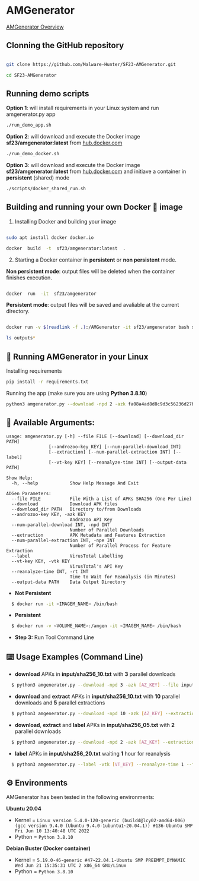 # AMGenerator

[AMGenerator Overview](https://github.com/Malware-Hunter/SF23-AMGenerator/blob/main/OVERVIEW.md)


## Clonning the GitHub repository

```bash

git clone https://github.com/Malware-Hunter/SF23-AMGenerator.git

cd SF23-AMGenerator

```

## Running **demo** scripts
  


**Option 1**: will install requirements in your Linux system and run amgenerator.py app
```bash
./run_demo_app.sh

```

**Option 2**: will download and execute the Docker image **sf23/amgenerator:latest** from [hub.docker.com](hub.docker.com)
```bash
./run_demo_docker.sh

```

**Option 3**: will download and execute the Docker image **sf23/amgenerator:latest** from [hub.docker.com](hub.docker.com) and initiave a container in **persistent** (shared) mode
```bash
./scripts/docker_shared_run.sh

```
  

## Building and running your own Docker :whale: image


1. Installing Docker and building your image
```bash

sudo apt install docker docker.io

docker  build  -t  sf23/amgenerator:latest  .

```

2. Starting a Docker container in **persistent** or **non persistent** mode.

**Non persistent mode**: output files will be deleted when the container finishes execution.
```bash

docker  run  -it  sf23/amgenerator

```
**Persistent mode**: output files will be saved and avaliable at the current directory.
```bash

docker run -v $(readlink -f .):/AMGenerator -it sf23/amgenerator bash scripts/run_app_in_docker.sh

ls outputs*

```

  
## :memo: Running AMGenerator in your Linux

Installing requirements
~~~sh
pip install -r requirements.txt
~~~

Running the app (make sure you are using **Python 3.8.10**)
~~~sh
python3 amgenerator.py --download -npd 2 -azk fa08a4ad8d8c9d3c56236d27bd9b99bb83c66c3fd65642d496ea2cbd13d4e8a4 --extraction --label -vtk d211226fd8cd68e10170dbc053a5cf6ca73d73ba51587eca4908c47046a57f18 --reanalyze-time 1 --file input/sha256_05.txt
~~~

## :pushpin: Available Arguments:

```
usage: amgenerator.py [-h] --file FILE [--download] [--download_dir PATH]
                [--androzoo-key KEY] [--num-parallel-download INT]
                [--extraction] [--num-parallel-extraction INT] [--label]
                [--vt-key KEY] [--reanalyze-time INT] [--output-data PATH]

Show Help:
  -h, --help            Show Help Message And Exit

ADGen Parameters:
  --file FILE           File With a List of APKs SHA256 (One Per Line)
  --download            Download APK files
  --download_dir PATH   Directory to/from Downloads
  --androzoo-key KEY, -azk KEY
                        Androzoo API Key
  --num-parallel-download INT, -npd INT
                        Number of Parallel Downloads
  --extraction          APK Metadata and Features Extraction
  --num-parallel-extraction INT, -npe INT
                        Number of Parallel Process for Feature Extraction
  --label               VirusTotal Labelling
  --vt-key KEY, -vtk KEY
                        VirusTotal's API Key
  --reanalyze-time INT, -rt INT
                        Time to Wait for Reanalysis (in Minutes)
  --output-data PATH    Data Output Directory
```


  - **Not Persistent**

  ```sh
    $ docker run -it <IMAGEM_NAME> /bin/bash
  ```

  - **Persistent**

  ```sh
    $ docker run -v <VOLUME_NAME>:/amgen -it <IMAGEM_NAME> /bin/bash
  ```

* **Step 3:** Run Tool Command Line

## :keyboard: Usage Examples (Command Line)

* **download** APKs in **input/sha256_10.txt** with **3** parallel downloads
```sh
  $ python3 amgenerator.py --download -npd 3 -azk [AZ_KEY] --file input/sha256_10.txt
```

* **download** and **extract** APKs in **input/sha256_10.txt** with **10** parallel downloads and **5** parallel extractions
```sh
  $ python3 amgenerator.py --download -npd 10 -azk [AZ_KEY] --extraction -npe 5 --file input/sha256_20.txt
```

* **download**, **extract** and **label** APKs in **input/sha256_05.txt** with **2** parallel downloads
```sh
  $ python3 amgenerator.py --download -npd 2 -azk [AZ_KEY] --extraction --label -vtk [VT_KEY] --file input/sha256_05.txt
```

* **label** APKs in **input/sha256_20.txt** waiting **1** hour for reanalysis
```sh
  $ python3 amgenerator.py --label -vtk [VT_KEY] --reanalyze-time 1 --file input/sha256_20.txt
```
## :gear: Environments

AMGenerator has been tested in the following environments:

**Ubuntu 20.04**

- Kernel = `Linux version 5.4.0-120-generic (buildd@lcy02-amd64-006) (gcc version 9.4.0 (Ubuntu 9.4.0-1ubuntu1~20.04.1)) #136-Ubuntu SMP Fri Jun 10 13:40:48 UTC 2022`
- Python = `Python 3.8.10`


**Debian Buster (Docker container)**

- Kernel = `5.19.0-46-generic #47~22.04.1-Ubuntu SMP PREEMPT_DYNAMIC Wed Jun 21 15:35:31 UTC 2 x86_64 GNU/Linux`
- Python = `Python 3.8.10`


